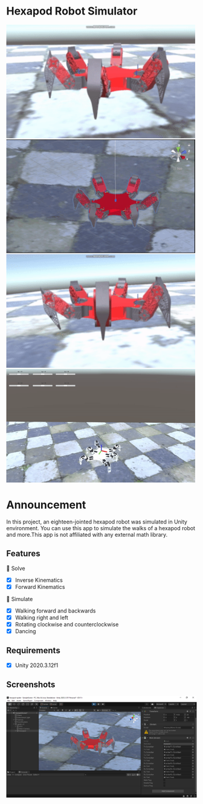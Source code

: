 # Hexapod Robot Simulator 
<img src="https://github.com/enesvardar/hexapod-spider/blob/main/images/walkred.gif" width="500" height="300"/>
<img src="https://github.com/enesvardar/hexapod-spider/blob/main/images/rotation1.gif" width="500" height="300"/>
<img src="https://github.com/enesvardar/hexapod-spider/blob/main/images/dancered.gif" width="500" height="300"/>
<img src="https://github.com/enesvardar/hexapod-spider/blob/main/images/coordinate system.gif" width="500" height="300"/>

# Announcement

In this project, an eighteen-jointed hexapod robot was simulated in Unity environment. You can use this app to simulate the walks of a hexapod robot and more.This app is not affiliated with any external math library. 

## Features

🎉 Solve

- [x] Inverse Kinematics
- [x] Forward Kinematics

🎉 Simulate

- [x] Walking forward and backwards
- [x] Walking right and left
- [x] Rotating clockwise and counterclockwise
- [x] Dancing

## Requirements

- [x] Unity 2020.3.12f1 

## Screenshots

<img src="https://github.com/enesvardar/hexapod-spider/blob/main/images/spider.png"/>

